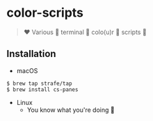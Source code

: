 # color-scripts

> :heart: Various :green_heart: terminal :blue_heart: colo(u)r :yellow_heart: scripts :purple_heart:

## Installation

- macOS

```
$ brew tap strafe/tap
$ brew install cs-panes
```

- Linux
  - You know what you're doing :penguin:

